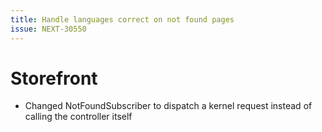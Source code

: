 ```yaml
---
title: Handle languages correct on not found pages
issue: NEXT-30550
---
```


# Storefront
* Changed NotFoundSubscriber to dispatch a kernel request instead of calling the controller itself

